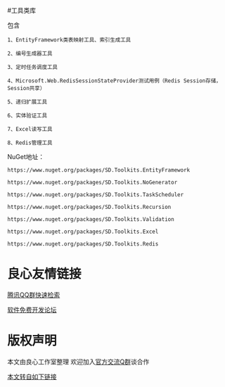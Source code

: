 #工具类库

包含

    1、EntityFramework类表映射工具、索引生成工具

    2、编号生成器工具

    3、定时任务调度工具

    4、Microsoft.Web.RedisSessionStateProvider测试用例（Redis Session存储，Session共享）

    5、递归扩展工具

    6、实体验证工具

    7、Excel读写工具

    8、Redis管理工具

NuGet地址：
    
    https://www.nuget.org/packages/SD.Toolkits.EntityFramework

    https://www.nuget.org/packages/SD.Toolkits.NoGenerator
    
    https://www.nuget.org/packages/SD.Toolkits.TaskScheduler

    https://www.nuget.org/packages/SD.Toolkits.Recursion

    https://www.nuget.org/packages/SD.Toolkits.Validation

    https://www.nuget.org/packages/SD.Toolkits.Excel

    https://www.nuget.org/packages/SD.Toolkits.Redis


 # 良心友情链接

[腾讯QQ群快速检索](http://u.720life.cn/s/8cf73f7c)

[软件免费开发论坛](http://u.720life.cn/s/bbb01dc0)

# 版权声明 

本文由良心工作室整理 欢迎加入[官方交流Q群](https://u.720life.cn/s/f2316816)谈合作

[本文转自如下链接](http://u.720life.cn/g/2e71d0f0a5c601172267ba20d3a43c6e28c7e8921f65091a96cb08d40c34c7eb057bb85fd319ce67c3c418540430b3b0e0175f106253d180a839f2db265040fc)